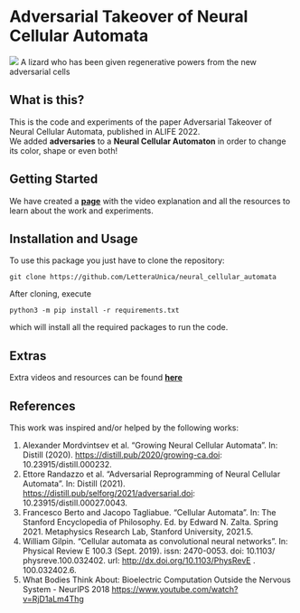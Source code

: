 # Adversarial Takeover of Neural Cellular Automata
[![](https://github.com/LetteraUnica/neural_cellular_automata/blob/main/video_files/vaccino_contro_danni.gif)](https://letteraunica.github.io/neural_cellular_automata/)
A lizard who has been given regenerative powers from the new adversarial cells

## What is this?
This is the code and experiments of the paper Adversarial Takeover of Neural Cellular Automata, published in ALIFE 2022.  
We added **adversaries** to a **Neural Cellular Automaton** in order to change its color, shape or even both!

## Getting Started  
We have created a [**page**](https://letteraunica.github.io/neural_cellular_automata) with the video explanation and all the resources to learn about the work and experiments.

## Installation and Usage
To use this package you just have to clone the repository: 

```
git clone https://github.com/LetteraUnica/neural_cellular_automata
```

After cloning, execute 

```
python3 -m pip install -r requirements.txt
```

which will install all the required packages to run the code.  

## Extras
Extra videos and resources can be found [**here**](https://LetteraUnica.github.io/neural_cellular_automata/extra)

## References
This work was inspired and/or helped by the following works:  

1. Alexander Mordvintsev et al. “Growing Neural Cellular Automata”. In: Distill (2020). https://distill.pub/2020/growing-ca.doi: 10.23915/distill.000232. 
2. Ettore Randazzo et al. “Adversarial Reprogramming of Neural Cellular Automata”. In: Distill (2021). https://distill.pub/selforg/2021/adversarial.doi: 10.23915/distill.00027.0043. 
3. Francesco Berto and Jacopo Tagliabue. “Cellular Automata”. In: The Stanford Encyclopedia of Philosophy. Ed. by Edward N. Zalta. Spring 2021. Metaphysics Research Lab, Stanford University, 2021.5. 
4. William Gilpin. “Cellular automata as convolutional neural networks”. In: Physical Review E 100.3 (Sept. 2019). issn: 2470-0053. doi: 10.1103/ physreve.100.032402. url: http://dx.doi.org/10.1103/PhysRevE . 100.032402.6. 
5. What Bodies Think About: Bioelectric Computation Outside the Nervous System - NeurIPS 2018 https://www.youtube.com/watch?v=RjD1aLm4Thg
